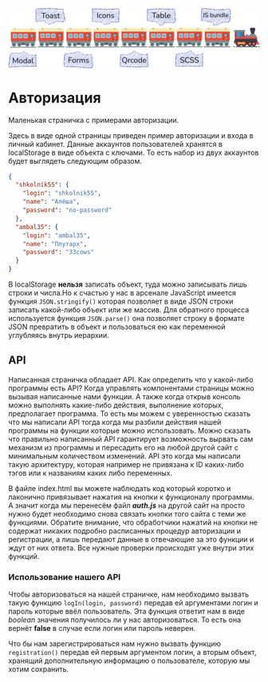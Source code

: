 ![alt text](https://github.com/Sergisa/WebTrain/blob/master/webTrain.png?raw=true)

# Авторизация

Маленькая страничка с примерами авторизации.

Здесь в виде одной страницы приведен пример авторизации и входа в личный кабинет. Данные аккаунтов пользователей
хранятся в localStorage в виде объекта с ключами. То есть набор из двух аккаунтов будет выглядеть следующим образом.

```json
{
  "shkolnik55": {
    "login": "shkolnik55",
    "name": "Алёша",
    "password": "no-password"
  },
  "ambal35": {
    "login": "ambal35",
    "name": "Плутарх",
    "password": "33cows"
  }
}
```

В localStorage **нельзя** записать объект, туда можно записывать лишь строки и числа.Но к счастью у нас в арсенале
JavaScript имеется функция ``JSON.stringify()`` которая позволяет в виде JSON строки записать какой-либо объект или же
массив.
Для обратного процесса используется функция ``JSON.parse()`` она позволяет строку в формате JSON превратить в объект и
пользоваться ею как переменной углубляясь внутрь иерархии.

## API

Написанная страничка обладает API. Как определить что у какой-либо программы есть API? Когда управлять компонентами
страницы можно вызывая написанные нами функции. А также когда открыв консоль можно выполнять какие-либо действия,
выполнение которых, предполагает программа. То есть мы можем с уверенностью сказать что мы написали API тогда когда мы
разбили действия нашей программы на функции которые можно использовать. Можно сказать что правильно написанный
API гарантирует возможность вырвать сам механизм из программы и пересадить его на любой другой сайт с минимальным
количеством изменений. API это когда мы написали такую архитектуру, которая например не привязана к ID каких-либо тэгов
или к названиям каких либо переменных.

В файле index.html вы можете наблюдать код который коротко и лаконично привязывает нажатия на кнопки к функционалу
программы. А значит когда мы перенесём файл _**auth.js**_ на другой сайт на просто нужно будет необходимо снова связать
кнопки того сайта с теми же функциями. Обратите внимание, что обработчики нажатий на кнопки не содержат никаких подробно
расписанных процедур авторизации и регистрации, а лишь передают данные в отвечающие за это функции и ждут от них ответа.
Все нужные проверки происходят уже внутри этих функций.

### Использование нашего API

Чтобы авторизоваться на нашей страничке, нам необходимо вызвать такую функцию ``logIn(login, password)`` передав ей
аргументами логин и пароль которые ввёл пользователь. Эта функция ответит нам в виде _boolean_ значения получилось ли у
нас авторизоваться. То есть она вернёт **false** в случае если логин или пароль неверен.

Что бы нам зарегистрироваться нам нужно вызвать функцию ``registration()`` передав ей первым аргументом логин, а вторым
объект, хранящий дополнительную информацию о пользователе, которую мы хотим сохранить.